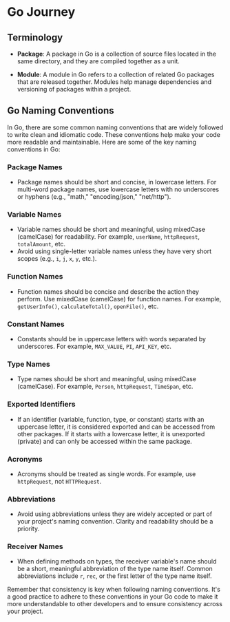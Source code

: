 # Go Journey

## Terminology

- **Package**: A package in Go is a collection of source files located in the same directory, and they are compiled together as a unit.

- **Module**: A module in Go refers to a collection of related Go packages that are released together. Modules help manage dependencies and versioning of packages within a project.

## Go Naming Conventions

In Go, there are some common naming conventions that are widely followed to write clean and idiomatic code. These conventions help make your code more readable and maintainable. Here are some of the key naming conventions in Go:

### Package Names

- Package names should be short and concise, in lowercase letters. For multi-word package names, use lowercase letters with no underscores or hyphens (e.g., "math," "encoding/json," "net/http").

### Variable Names

- Variable names should be short and meaningful, using mixedCase (camelCase) for readability. For example, `userName`, `httpRequest`, `totalAmount`, etc.
- Avoid using single-letter variable names unless they have very short scopes (e.g., `i`, `j`, `x`, `y`, etc.).

### Function Names

- Function names should be concise and describe the action they perform. Use mixedCase (camelCase) for function names. For example, `getUserInfo()`, `calculateTotal()`, `openFile()`, etc.

### Constant Names

- Constants should be in uppercase letters with words separated by underscores. For example, `MAX_VALUE`, `PI`, `API_KEY`, etc.

### Type Names

- Type names should be short and meaningful, using mixedCase (camelCase). For example, `Person`, `httpRequest`, `TimeSpan`, etc.

### Exported Identifiers

- If an identifier (variable, function, type, or constant) starts with an uppercase letter, it is considered exported and can be accessed from other packages. If it starts with a lowercase letter, it is unexported (private) and can only be accessed within the same package.

### Acronyms

- Acronyms should be treated as single words. For example, use `httpRequest`, not `HTTPRequest`.

### Abbreviations

- Avoid using abbreviations unless they are widely accepted or part of your project's naming convention. Clarity and readability should be a priority.

### Receiver Names

- When defining methods on types, the receiver variable's name should be a short, meaningful abbreviation of the type name itself. Common abbreviations include `r`, `rec`, or the first letter of the type name itself.

Remember that consistency is key when following naming conventions. It's a good practice to adhere to these conventions in your Go code to make it more understandable to other developers and to ensure consistency across your project.
